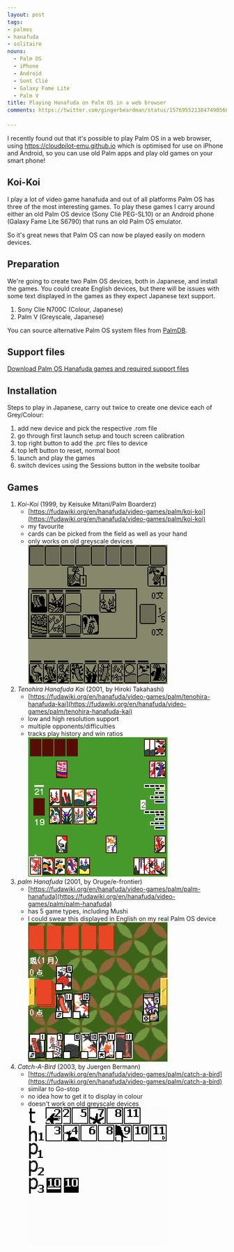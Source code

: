 ```yaml
---
layout: post
tags:
- palmos
- hanafuda
- solitaire
nouns:
  - Palm OS
  - iPhone
  - Android
  - Sont Clié
  - Galaxy Fame Lite
  - Palm V
title: Playing Hanafuda on Palm OS in a web browser
comments: https://twitter.com/gingerbeardman/status/1576955213847490560

---
```


I recently found out that it's possible to play Palm OS in a web browser, using https://cloudpilot-emu.github.io which is optimised for use on iPhone and Android, so you can use old Palm apps and play old games on your smart phone!

## Koi-Koi

I play a lot of video game hanafuda and out of all platforms Palm OS has three of the most interesting games. To play these games I carry around either an old Palm OS device (Sony Clié PEG-SL10) or an Android phone (Galaxy Fame Lite S6790) that runs an old Palm OS emulator.

So it's great news that Palm  OS can now be played easily on modern devices.

## Preparation

We're going to create two Palm OS devices, both in Japanese, and install the games. You could create English devices, but there will be issues with some text displayed in the games as they expect Japanese text support.

1. Sony Clie N700C (Colour, Japanese)
2. Palm V (Greyscale, Japanese)

You can source alternative Palm OS system files from [PalmDB](https://palmdb.net/app/palm-roms-complete).

## Support files

[Download Palm OS Hanafuda games and required support files](https://www.dropbox.com/s/b2obo97hlbb89n5/Palm%20OS%20Hanafuda%20games.zip?dl=0)

## Installation

Steps to play in Japanese, carry out twice to create one device each of Grey/Colour:

1. add new device and pick the respective .rom file
2. go through first launch setup and touch screen calibration
3. top right button to add the .prc files to device
4. top left button to reset, normal boot
5. launch and play the games 
6. switch devices using the Sessions button in the website toolbar

## Games
1. *Koi-Koi* (1999, by Keisuke Mitani/Palm Boarderz)
   - [https://fudawiki.org/en/hanafuda/video-games/palm/koi-koi](https://fudawiki.org/en/hanafuda/video-games/palm/koi-koi)
   - my favourite
   - cards can be picked from the field as well as your hand
   - only works on old greyscale devices
   ![PNG](/images/posts/palmos-hanafuda-1.png#pixel "Koi-Koi")<br>
2. *Tenohira Hanafuda Kai* (2001, by Hiroki Takahashi) 
   - [https://fudawiki.org/en/hanafuda/video-games/palm/tenohira-hanafuda-kai](https://fudawiki.org/en/hanafuda/video-games/palm/tenohira-hanafuda-kai)
   - low and high resolution support
   - multiple opponents/difficulties
   - tracks play history and win ratios
   ![PNG](/images/posts/palmos-hanafuda-2.png#pixel "Tenohira Hanafuda Kai")<br>
3. *palm Hanafuda* (2001, by Oruge/e-frontier)
   - [https://fudawiki.org/en/hanafuda/video-games/palm/palm-hanafuda](https://fudawiki.org/en/hanafuda/video-games/palm/palm-hanafuda)
   - has 5 game types, including Mushi
   - I could swear this displayed in English on my real Palm OS device
   ![PNG](/images/posts/palmos-hanafuda-3.png#pixel "palm Hanafuda")<br>
4. *Catch-A-Bird* (2003, by Juergen Bermann)
   - [https://fudawiki.org/en/hanafuda/video-games/palm/catch-a-bird](https://fudawiki.org/en/hanafuda/video-games/palm/catch-a-bird) 
   - similar to Go-stop
   - no idea how to get it to display in colour
   - doesn't work on old greyscale devices
   ![PNG](/images/posts/palmos-hanafuda-4.png#pixel "Catch-a-Bird")<br>
